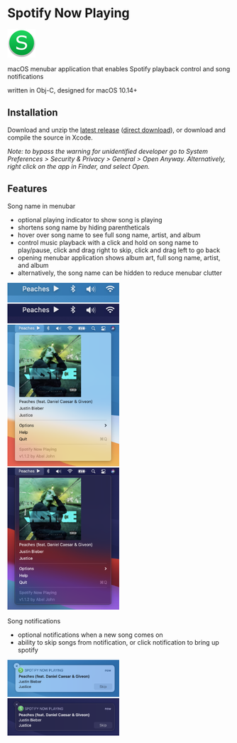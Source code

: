 # Spotify Now Playing
![logo](Spotify%20Now%20Playing/Assets.xcassets/AppIcon.appiconset/snpicon%20copy%205.png)

macOS menubar application that enables Spotify playback control and song notifications

written in Obj-C, designed for macOS 10.14+

## Installation

Download and unzip the [latest release](https://github.com/abeljohn/spotify-now-playing/releases/latest) ([direct download](https://github.com/abeljohn/spotify-now-playing/releases/latest/download/SpotifyNowPlaying.app.zip)), or download and compile the source in Xcode.

*Note: to bypass the warning for unidentified developer go to System Preferences > Security & Privacy > General > Open Anyway. Alternatively, right click on the app in Finder, and select Open.*

## Features

Song name in menubar
- optional playing indicator to show song is playing
- shortens song name by hiding parentheticals
- hover over song name to see full song name, artist, and album
- control music playback with a click and hold on song name to play/pause, click and drag right to skip, click and drag left to go back
- opening menubar application shows album art, full song name, artist, and album
- alternatively, the song name can be hidden to reduce menubar clutter

<img src="screenshots/menubar_11_light.png" alt="menubar screenshot light mode" title="Song name displayed with playing indicator" width="50%">
<img src="screenshots/menubar_11_dark.png" alt="menubar screenshot dark mode" title="Song name displayed with playing indicator" width="50%">

<img src="screenshots/app_11_light.png" alt="application screenshot light mode" title="Expanded menubar application" width="50%">
<img src="screenshots/app_11_dark.png" alt="application screenshot dark mode" title="Expanded menubar application" width="50%">

Song notifications
- optional notifications when a new song comes on
- ability to skip songs from notification, or click notification to bring up spotify

<img src="screenshots/notification_11_light.png" alt="notification screenshot light mode" title="Song notification" width="50%">
<img src="screenshots/notification_11_dark.png" alt="notification screenshot dark mode" title="Song notification" width="50%">
